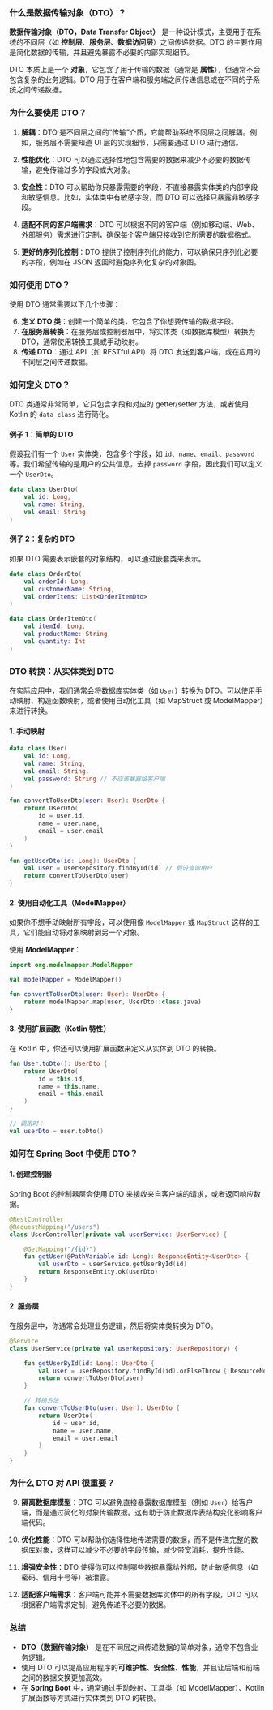 ### **什么是数据传输对象（DTO）？**

**数据传输对象（DTO，Data Transfer Object）** 是一种设计模式，主要用于在系统的不同层（如 **控制层**、**服务层**、**数据访问层**）之间传递数据。DTO 的主要作用是简化数据的传输，并且避免暴露不必要的内部实现细节。

DTO 本质上是一个 **对象**，它包含了用于传输的数据（通常是 **属性**），但通常不会包含复杂的业务逻辑。DTO 用于在客户端和服务端之间传递信息或在不同的子系统之间传递数据。

### **为什么要使用 DTO？**

1. **解耦**：DTO 是不同层之间的“传输”介质，它能帮助系统不同层之间解耦。例如，服务层不需要知道 UI 层的实现细节，只需要通过 DTO 进行通信。
    
2. **性能优化**：DTO 可以通过选择性地包含需要的数据来减少不必要的数据传输，避免传输过多的字段或大对象。
    
3. **安全性**：DTO 可以帮助你只暴露需要的字段，不直接暴露实体类的内部字段和敏感信息。比如，实体类中有敏感字段，而 DTO 可以选择只暴露非敏感字段。
    
4. **适配不同的客户端需求**：DTO 可以根据不同的客户端（例如移动端、Web、外部服务）需求进行定制，确保每个客户端只接收到它所需要的数据格式。
    
5. **更好的序列化控制**：DTO 提供了控制序列化的能力，可以确保只序列化必要的字段，例如在 JSON 返回时避免序列化复杂的对象图。
    

### **如何使用 DTO？**

使用 DTO 通常需要以下几个步骤：

6. **定义 DTO 类**：创建一个简单的类，它包含了你想要传输的数据字段。
7. **在服务层转换**：在服务层或控制器层中，将实体类（如数据库模型）转换为 DTO，通常使用转换工具或手动映射。
8. **传递 DTO**：通过 API（如 RESTful API）将 DTO 发送到客户端，或在应用的不同层之间传递数据。

### **如何定义 DTO？**

DTO 类通常非常简单，它只包含字段和对应的 getter/setter 方法，或者使用 Kotlin 的 `data class` 进行简化。

#### **例子 1：简单的 DTO**

假设我们有一个 `User` 实体类，包含多个字段，如 `id`、`name`、`email`、`password` 等。我们希望传输的是用户的公共信息，去掉 `password` 字段，因此我们可以定义一个 `UserDto`。

```kotlin
data class UserDto(
    val id: Long,
    val name: String,
    val email: String
)
```

#### **例子 2：复杂的 DTO**

如果 DTO 需要表示嵌套的对象结构，可以通过嵌套类来表示。

```kotlin
data class OrderDto(
    val orderId: Long,
    val customerName: String,
    val orderItems: List<OrderItemDto>
)

data class OrderItemDto(
    val itemId: Long,
    val productName: String,
    val quantity: Int
)
```

### **DTO 转换：从实体类到 DTO**

在实际应用中，我们通常会将数据库实体类（如 `User`）转换为 DTO。可以使用手动映射、构造函数映射，或者使用自动化工具（如 MapStruct 或 ModelMapper）来进行转换。

#### **1. 手动映射**

```kotlin
data class User(
    val id: Long,
    val name: String,
    val email: String,
    val password: String // 不应该暴露给客户端
)

fun convertToUserDto(user: User): UserDto {
    return UserDto(
        id = user.id,
        name = user.name,
        email = user.email
    )
}

fun getUserDto(id: Long): UserDto {
    val user = userRepository.findById(id) // 假设查询用户
    return convertToUserDto(user)
}
```

#### **2. 使用自动化工具（ModelMapper）**

如果你不想手动映射所有字段，可以使用像 `ModelMapper` 或 `MapStruct` 这样的工具，它们能自动将对象映射到另一个对象。

使用 **ModelMapper**：

```kotlin
import org.modelmapper.ModelMapper

val modelMapper = ModelMapper()

fun convertToUserDto(user: User): UserDto {
    return modelMapper.map(user, UserDto::class.java)
}
```

#### **3. 使用扩展函数（Kotlin 特性）**

在 Kotlin 中，你还可以使用扩展函数来定义从实体到 DTO 的转换。

```kotlin
fun User.toDto(): UserDto {
    return UserDto(
        id = this.id,
        name = this.name,
        email = this.email
    )
}

// 调用时：
val userDto = user.toDto()
```

### **如何在 Spring Boot 中使用 DTO？**

#### **1. 创建控制器**

Spring Boot 的控制器层会使用 DTO 来接收来自客户端的请求，或者返回响应数据。

```kotlin
@RestController
@RequestMapping("/users")
class UserController(private val userService: UserService) {

    @GetMapping("/{id}")
    fun getUser(@PathVariable id: Long): ResponseEntity<UserDto> {
        val userDto = userService.getUserById(id)
        return ResponseEntity.ok(userDto)
    }
}
```

#### **2. 服务层**

在服务层中，你通常会处理业务逻辑，然后将实体类转换为 DTO。

```kotlin
@Service
class UserService(private val userRepository: UserRepository) {

    fun getUserById(id: Long): UserDto {
        val user = userRepository.findById(id).orElseThrow { ResourceNotFoundException("User not found") }
        return convertToUserDto(user)
    }

    // 转换方法
    fun convertToUserDto(user: User): UserDto {
        return UserDto(
            id = user.id,
            name = user.name,
            email = user.email
        )
    }
}
```

### **为什么 DTO 对 API 很重要？**

9. **隔离数据库模型**：DTO 可以避免直接暴露数据库模型（例如 `User`）给客户端，而是通过简化的对象传输数据。这有助于防止数据库表结构变化影响客户端代码。
    
10. **优化性能**：DTO 可以帮助你选择性地传递需要的数据，而不是传递完整的数据库对象，这样可以减少不必要的字段传输，减少带宽消耗，提升性能。
    
11. **增强安全性**：DTO 使得你可以控制哪些数据暴露给外部，防止敏感信息（如密码、信用卡号等）被泄露。
    
12. **适配客户端需求**：客户端可能并不需要数据库实体中的所有字段，DTO 可以根据客户端需求定制，避免传递不必要的数据。
    

### **总结**

- **DTO（数据传输对象）** 是在不同层之间传递数据的简单对象，通常不包含业务逻辑。
- 使用 DTO 可以提高应用程序的**可维护性**、**安全性**、**性能**，并且让后端和前端之间的数据交换更加高效。
- 在 **Spring Boot** 中，通常通过手动映射、工具类（如 ModelMapper）、Kotlin 扩展函数等方式进行实体类到 DTO 的转换。